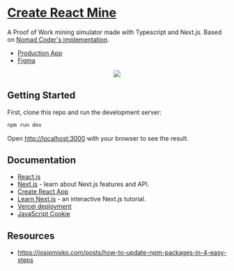 # [Create React Mine]()

A Proof of Work mining simulator made with Typescript and Next.js.
Based on [Nomad Coder's implementation](https://mining-simulator.netlify.app/).

- [Production App]()
- [Figma](https://www.figma.com/file/d4ZQuLT7CVqr161wB1yAzX/Create-React-Mine?node-id=0%3A1)

<p align="center">
  <img src=".github/">
</p>

## Getting Started

First, clone this repo and run the development server:

```bash
npm run dev
```

Open [http://localhost:3000](http://localhost:3000) with your browser to see the result.

## Documentation

- [React.js](https://reactjs.org/docs/getting-started.html)
- [Next.js](https://nextjs.org/docs) - learn about Next.js features and API.
- [Create React App](https://create-react-app.dev/docs/getting-started)
- [Learn Next.js](https://nextjs.org/learn) - an interactive Next.js tutorial.
- [Vercel deployment](https://nextjs.org/docs/deployment)
- [JavaScript Cookie](https://github.com/js-cookie/js-cookie)

## Resources

- https://josipmisko.com/posts/how-to-update-npm-packages-in-4-easy-steps
